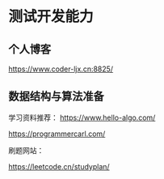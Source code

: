 # 测试开发能力


## 个人博客
https://www.coder-ljx.cn:8825/

## 数据结构与算法准备

学习资料推荐：
https://www.hello-algo.com/

https://programmercarl.com/

刷题网站：

https://leetcode.cn/studyplan/